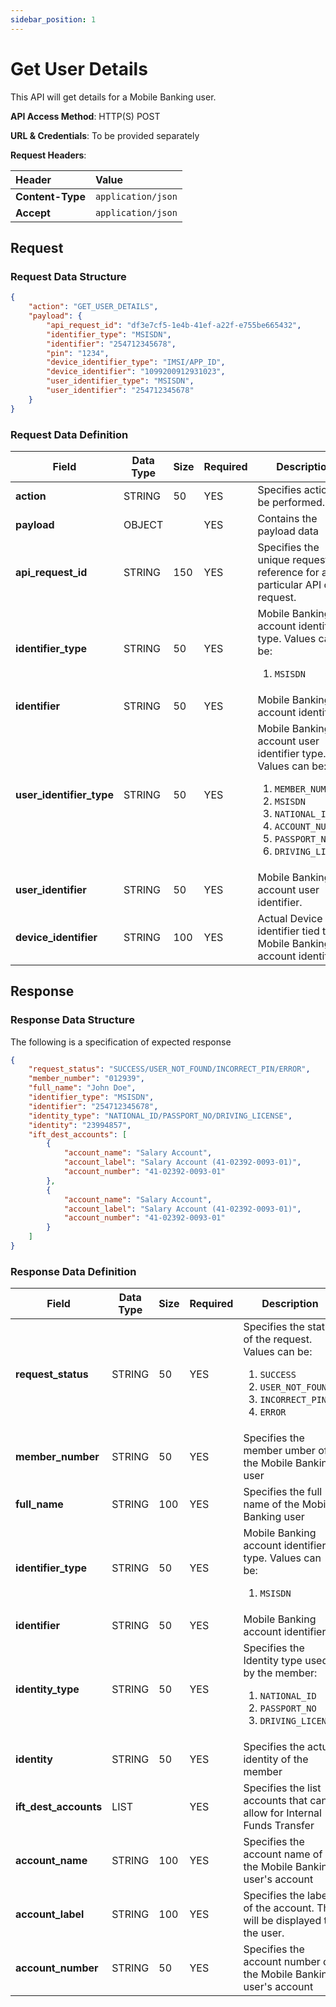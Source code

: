 ```yaml
---
sidebar_position: 1
---
```


# Get User Details

This API will get details for a Mobile Banking user.

__API Access Method__: HTTP(S) POST<br/>

__URL & Credentials__: To be provided separately<br/>

__Request Headers__:<br/>

|  Header    |  Value     | 
| :----- | :---------- |
|  __Content-Type__     |  ```application/json``` |
|  __Accept__     |  ```application/json``` |

## Request

### Request Data Structure

```json
{
	"action": "GET_USER_DETAILS",
	"payload": {
		"api_request_id": "df3e7cf5-1e4b-41ef-a22f-e755be665432",
		"identifier_type": "MSISDN",
		"identifier": "254712345678",
		"pin": "1234",
		"device_identifier_type": "IMSI/APP_ID",
		"device_identifier": "1099200912931023",
		"user_identifier_type": "MSISDN",
		"user_identifier": "254712345678"
	}
}
```

### Request Data Definition

| **Field** | **Data Type** | **Size** | **Required** | **Description** |
| --- | --- | --- | --- | --- |
| **action** | STRING | 50 | YES | Specifies action to be performed. |
| **payload** | OBJECT | | YES | Contains the payload data |
| **api_request_id** | STRING | 150 | YES | Specifies the unique request reference for a particular API call request. |
| **identifier_type** | STRING | 50 | YES | Mobile Banking account identifier type. Values can be:<ol><li>```MSISDN```</li></ol> |
| **identifier** | STRING | 50 | YES | Mobile Banking account identifier. | 
| **user_identifier_type** | STRING | 50 | YES | Mobile Banking account user identifier type. Values can be:<ol><li>```MEMBER_NUMBER```</li><li>```MSISDN```</li><li>```NATIONAL_ID```</li><li>```ACCOUNT_NUMBER```</li><li>```PASSPORT_NO```</li><li>```DRIVING_LICENSE```</li></ol> |
| **user_identifier** | STRING | 50 | YES | Mobile Banking account user identifier. | | **pin** | STRING | 50 | YES | Secret phrase/PIN for the Mobile Banking user | | **device_identifier_type** | STRING | 30 | YES | Device identifier tied to Mobile Banking account identifier. Values can be:<ol><li>```APP_ID```</li><li>```IMSI```</li></ol> |
| **device_identifier** | STRING | 100 | YES | Actual Device identifier tied to Mobile Banking account identifier |

## Response

### Response Data Structure

The following is a specification of expected response

```json
{
	"request_status": "SUCCESS/USER_NOT_FOUND/INCORRECT_PIN/ERROR",
	"member_number": "012939",
	"full_name": "John Doe",
	"identifier_type": "MSISDN",
	"identifier": "254712345678",
	"identity_type": "NATIONAL_ID/PASSPORT_NO/DRIVING_LICENSE",
	"identity": "23994857",
	"ift_dest_accounts": [
		{
			"account_name": "Salary Account",
			"account_label": "Salary Account (41-02392-0093-01)",
			"account_number": "41-02392-0093-01"
		},
		{
			"account_name": "Salary Account",
			"account_label": "Salary Account (41-02392-0093-01)",
			"account_number": "41-02392-0093-01"
		}
	]
}
```

### Response Data Definition

| **Field** | **Data Type** | **Size** | **Required** | **Description** |
| --- | --- | --- | --- | --- |
| **request_status** | STRING | 50 | YES | Specifies the status of the request. Values can be:<ol><li>```SUCCESS```</li><li>```USER_NOT_FOUND```</li><li>```INCORRECT_PIN```</li><li>```ERROR```</li></ol> |    
| **member_number** | STRING | 50 | YES | Specifies the member umber of the Mobile Banking user | 
| **full_name** | STRING | 100 | YES | Specifies the full name of the Mobile Banking user | 
| **identifier_type** | STRING | 50 | YES | Mobile Banking account identifier type. Values can be:<ol><li>```MSISDN```</li></ol> |
| **identifier** | STRING | 50 | YES | Mobile Banking account identifier. | 
| **identity_type** | STRING | 50 | YES | Specifies the Identity type used by the member:<ol><li>```NATIONAL_ID```</li><li>```PASSPORT_NO```</li><li>```DRIVING_LICENSE```</li></ol> |
| **identity** | STRING | 50 | YES | Specifies the actual identity of the member | 
| **ift_dest_accounts** | LIST | | YES | Specifies the list accounts that can allow for Internal Funds Transfer | 
| **account_name** | STRING | 100 | YES | Specifies the account name of the Mobile Banking user's account | 
| **account_label** | STRING | 100 | YES | Specifies the label of the account. This will be displayed to the user. | 
| **account_number** | STRING | 50 | YES | Specifies the account number of the Mobile Banking user's account |
